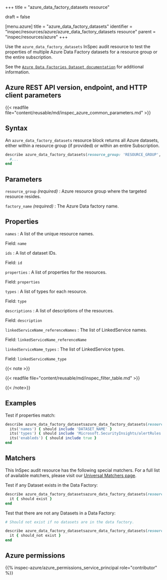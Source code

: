 +++
title = "azure_data_factory_datasets resource"

draft = false


[menu.azure]
title = "azure_data_factory_datasets"
identifier = "inspec/resources/azure/azure_data_factory_datasets resource"
parent = "inspec/resources/azure"
+++

Use the `azure_data_factory_datasets` InSpec audit resource to test the properties of multiple Azure Data Factory datasets for a resource group or the entire subscription.

See the [`Azure Data Factories Dataset documentation`](https://docs.microsoft.com/en-us/rest/api/datafactory/datasets/get) for additional information.

## Azure REST API version, endpoint, and HTTP client parameters

{{< readfile file="content/reusable/md/inspec_azure_common_parameters.md" >}}

## Syntax

An `azure_data_factory_datasets` resource block returns all Azure datasets, either within a resource group (if provided) or within an entire Subscription.

```ruby
describe azure_data_factory_datasets(resource_group: 'RESOURCE_GROUP', factory_name: 'FACTORY_NAME') do
  #...
end
```

## Parameters

`resource_group` _(required)_
: Azure resource group where the targeted resource resides.

`factory_name` _(required)_
: The Azure Data factory name.

## Properties

`names`
: A list of the unique resource names.

  Field: `name`

`ids`
: A list of dataset IDs.

  Field: `id`

`properties`
: A list of properties for the resources.

  Field: `properties`

`types`
: A list of types for each resource.

  Field: `type`

`descriptions`
: A list of descriptions of the resources.

  Field: `description`

`linkedServiceName_referenceNames`
: The list of LinkedService names.

  Field: `linkedServiceName_referenceName`

`linkedServiceName_types`
: The list of LinkedService types.

  Field: `linkedServiceName_type`

{{< note >}}

{{< readfile file="content/reusable/md/inspec_filter_table.md" >}}

{{< /note>}}

## Examples

Test if properties match:

```ruby
describe azure_data_factory_datasetsazure_data_factory_datasets(resource_group: 'RESOURCE_GROUP', factory_name: 'FACTORY_NAME') do
  its('names') { should include 'DATASET_NAME' }
  its('types') { should include 'Microsoft.SecurityInsights/alertRules' }
  its('enableds') { should include true }
end
```

## Matchers

This InSpec audit resource has the following special matchers. For a full list of available matchers, please visit our [Universal Matchers page](https://docs.chef.io/inspec/matchers/).

Test if any Dataset exists in the Data Factory:

```ruby
describe azure_data_factory_datasetsazure_data_factory_datasets(resource_group: 'RESOURCE_GROUP', factory_name: 'FACTORY_NAME') do
  it { should exist }
end
```

Test that there are not any Datasets in a Data Factory:

```ruby
# Should not exist if no datasets are in the data factory.

describe azure_data_factory_datasetsazure_data_factory_datasets(resource_group: 'RESOURCE_GROUP', factory_name: 'FACTORY_NAME') do
  it { should_not exist }
end
```

## Azure permissions

{{% inspec-azure/azure_permissions_service_principal role="contributor" %}}
